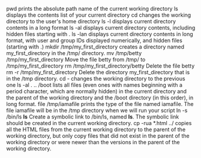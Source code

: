 pwd prints the absolute path name of the current working directory
ls displays the contents list of your current directory
cd changes the working directory to the user's home directory
ls -l displays current directory contents in a long format
ls -al displays current directory contents, including hidden files starting with .
ls -lan displays current directory contents in long format, with user and group IDs displayed numerically, and hidden files (starting with .)
mkdir /tmp/my_first_directory creates a directory named my_first_directory in the /tmp/ directory.
mv /tmp/betty /tmp/my_first_directory Move the file betty from /tmp/ to /tmp/my_first_directory
rm /tmp/my_first_directory/betty Delete the file betty
rm -r /tmp/my_first_directory Delete the directory my_first_directory that is in the /tmp directory.
cd - changes the working directory to the previous one
ls -al . .. /boot lists all files (even ones with names beginning with a period character, which are normally hidden) in the current directory and the parent of the working directory and the /boot directory (in this order), in long format.
file /tmp/iamafile prints the type of the file named iamafile. The file iamafile will be in the /tmp directory when we will run your script
ln -s /bin/ls __ls__ Create a symbolic link to /bin/ls, named __ls__. The symbolic link should be created in the current working directory.
cp -rua *.html ../ copies all the HTML files from the current working directory to the parent of the working directory, but only copy files that did not exist in the parent of the working directory or were newer than the versions in the parent of the working directory.
